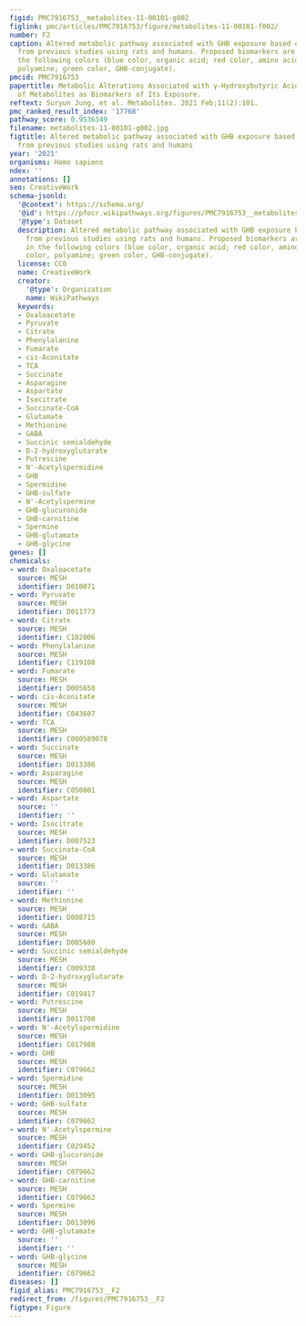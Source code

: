 ```yaml
---
figid: PMC7916753__metabolites-11-00101-g002
figlink: pmc/articles/PMC7916753/figure/metabolites-11-00101-f002/
number: F2
caption: Altered metabolic pathway associated with GHB exposure based on findings
  from previous studies using rats and humans. Proposed biomarkers are displayed in
  the following colors (blue color, organic acid; red color, amino acid; yellow color,
  polyamine; green color, GHB-conjugate).
pmcid: PMC7916753
papertitle: Metabolic Alterations Associated with γ-Hydroxybutyric Acid and the Potential
  of Metabolites as Biomarkers of Its Exposure.
reftext: Suryun Jung, et al. Metabolites. 2021 Feb;11(2):101.
pmc_ranked_result_index: '17768'
pathway_score: 0.9536349
filename: metabolites-11-00101-g002.jpg
figtitle: Altered metabolic pathway associated with GHB exposure based on findings
  from previous studies using rats and humans
year: '2021'
organisms: Homo sapiens
ndex: ''
annotations: []
seo: CreativeWork
schema-jsonld:
  '@context': https://schema.org/
  '@id': https://pfocr.wikipathways.org/figures/PMC7916753__metabolites-11-00101-g002.html
  '@type': Dataset
  description: Altered metabolic pathway associated with GHB exposure based on findings
    from previous studies using rats and humans. Proposed biomarkers are displayed
    in the following colors (blue color, organic acid; red color, amino acid; yellow
    color, polyamine; green color, GHB-conjugate).
  license: CC0
  name: CreativeWork
  creator:
    '@type': Organization
    name: WikiPathways
  keywords:
  - Oxaloacetate
  - Pyruvate
  - Citrate
  - Phenylalanine
  - Fumarate
  - cis-Aconitate
  - TCA
  - Succinate
  - Asparagine
  - Aspartate
  - Isocitrate
  - Succinate-CoA
  - Glutamate
  - Methionine
  - GABA
  - Succinic semialdehyde
  - D-2-hydroxyglutarate
  - Putrescine
  - N'-Acetylspermidine
  - GHB
  - Spermidine
  - GHB-sulfate
  - N'-Acetylspermine
  - GHB-glucuronide
  - GHB-carnitine
  - Spermine
  - GHB-glutamate
  - GHB-glycine
genes: []
chemicals:
- word: Oxaloacetate
  source: MESH
  identifier: D010071
- word: Pyruvate
  source: MESH
  identifier: D011773
- word: Citrate
  source: MESH
  identifier: C102006
- word: Phenylalanine
  source: MESH
  identifier: C119108
- word: Fumarate
  source: MESH
  identifier: D005650
- word: cis-Aconitate
  source: MESH
  identifier: C043607
- word: TCA
  source: MESH
  identifier: C000589078
- word: Succinate
  source: MESH
  identifier: D013386
- word: Asparagine
  source: MESH
  identifier: C050801
- word: Aspartate
  source: ''
  identifier: ''
- word: Isocitrate
  source: MESH
  identifier: D007523
- word: Succinate-CoA
  source: MESH
  identifier: D013386
- word: Glutamate
  source: ''
  identifier: ''
- word: Methionine
  source: MESH
  identifier: D008715
- word: GABA
  source: MESH
  identifier: D005680
- word: Succinic semialdehyde
  source: MESH
  identifier: C009338
- word: D-2-hydroxyglutarate
  source: MESH
  identifier: C019417
- word: Putrescine
  source: MESH
  identifier: D011700
- word: N'-Acetylspermidine
  source: MESH
  identifier: C017988
- word: GHB
  source: MESH
  identifier: C079662
- word: Spermidine
  source: MESH
  identifier: D013095
- word: GHB-sulfate
  source: MESH
  identifier: C079662
- word: N'-Acetylspermine
  source: MESH
  identifier: C029452
- word: GHB-glucuronide
  source: MESH
  identifier: C079662
- word: GHB-carnitine
  source: MESH
  identifier: C079662
- word: Spermine
  source: MESH
  identifier: D013096
- word: GHB-glutamate
  source: ''
  identifier: ''
- word: GHB-glycine
  source: MESH
  identifier: C079662
diseases: []
figid_alias: PMC7916753__F2
redirect_from: /figures/PMC7916753__F2
figtype: Figure
---
```

